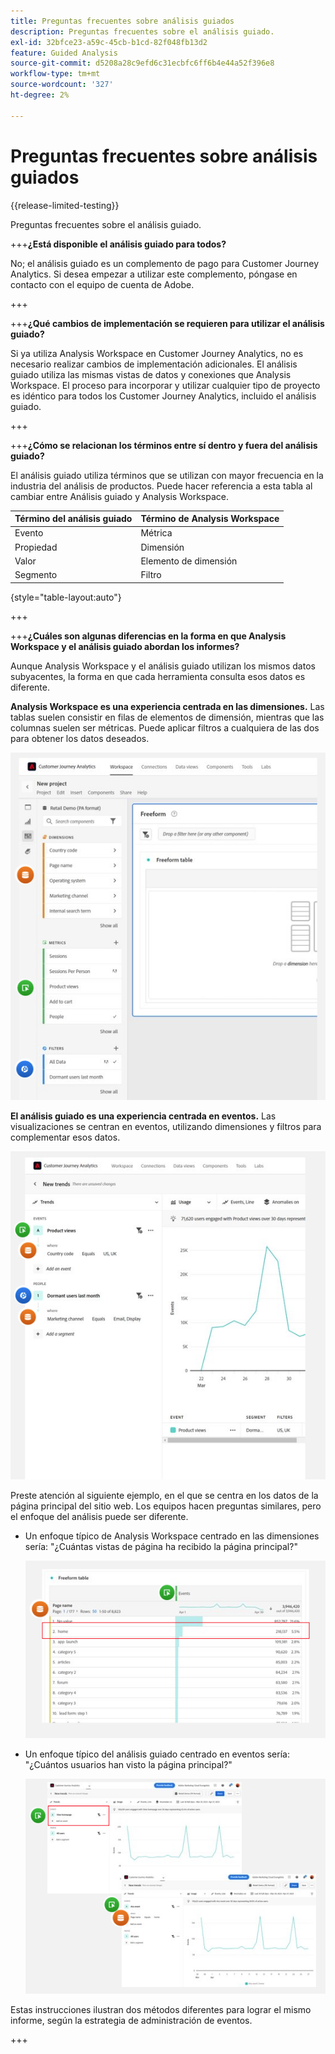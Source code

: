 ```yaml
---
title: Preguntas frecuentes sobre análisis guiados
description: Preguntas frecuentes sobre el análisis guiado.
exl-id: 32bfce23-a59c-45cb-b1cd-82f048fb13d2
feature: Guided Analysis
source-git-commit: d5208a28c9efd6c31ecbfc6ff6b4e44a52f396e8
workflow-type: tm+mt
source-wordcount: '327'
ht-degree: 2%

---
```


# Preguntas frecuentes sobre análisis guiados

{{release-limited-testing}}

Preguntas frecuentes sobre el análisis guiado.

+++**¿Está disponible el análisis guiado para todos?**

No; el análisis guiado es un complemento de pago para Customer Journey Analytics. Si desea empezar a utilizar este complemento, póngase en contacto con el equipo de cuenta de Adobe.

+++

+++**¿Qué cambios de implementación se requieren para utilizar el análisis guiado?**

Si ya utiliza Analysis Workspace en Customer Journey Analytics, no es necesario realizar cambios de implementación adicionales. El análisis guiado utiliza las mismas vistas de datos y conexiones que Analysis Workspace. El proceso para incorporar y utilizar cualquier tipo de proyecto es idéntico para todos los Customer Journey Analytics, incluido el análisis guiado.

+++

+++**¿Cómo se relacionan los términos entre sí dentro y fuera del análisis guiado?**

El análisis guiado utiliza términos que se utilizan con mayor frecuencia en la industria del análisis de productos. Puede hacer referencia a esta tabla al cambiar entre Análisis guiado y Analysis Workspace.

| Término del análisis guiado | Término de Analysis Workspace |
| --- | --- |
| Evento | Métrica |
| Propiedad | Dimensión |
| Valor | Elemento de dimensión |
| Segmento | Filtro |

{style="table-layout:auto"}

+++

+++**¿Cuáles son algunas diferencias en la forma en que Analysis Workspace y el análisis guiado abordan los informes?**

Aunque Analysis Workspace y el análisis guiado utilizan los mismos datos subyacentes, la forma en que cada herramienta consulta esos datos es diferente.

**Analysis Workspace es una experiencia centrada en las dimensiones.** Las tablas suelen consistir en filas de elementos de dimensión, mientras que las columnas suelen ser métricas. Puede aplicar filtros a cualquiera de las dos para obtener los datos deseados.

![Estructura de Workspace](assets/workspace-structure.png)

**El análisis guiado es una experiencia centrada en eventos.** Las visualizaciones se centran en eventos, utilizando dimensiones y filtros para complementar esos datos.

![Estructura de análisis guiado](assets/guided-analysis-structure.png)

Preste atención al siguiente ejemplo, en el que se centra en los datos de la página principal del sitio web. Los equipos hacen preguntas similares, pero el enfoque del análisis puede ser diferente.

* Un enfoque típico de Analysis Workspace centrado en las dimensiones sería: &quot;¿Cuántas vistas de página ha recibido la página principal?&quot;

  ![centrado en Dimension](assets/dimension-centered.png)

* Un enfoque típico del análisis guiado centrado en eventos sería: &quot;¿Cuántos usuarios han visto la página principal?&quot;

  ![Centrado en evento](assets/event-centered.png)

Estas instrucciones ilustran dos métodos diferentes para lograr el mismo informe, según la estrategia de administración de eventos.

+++
